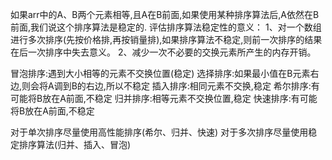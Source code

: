 如果arr中的A、B两个元素相等,且A在B前面,如果使用某种排序算法后,A依然在B前面,我们说这个排序算法是稳定的.
评估排序算法稳定性的意义：
1、对一个数组进行多次排序(先按价格排,再按销量排),如果排序算法不稳定,则前一次排序的结果在后一次排序中失去意义。
2、减少一次不必要的交换元素所产生的内存开销。

冒泡排序:遇到大小相等的元素不交换位置(稳定)
选择排序:如果最小值在B元素右边,则会将A调到B的右边,所以不稳定
插入排序:相同元素不交换,稳定
希尔排序:有可能将B放在A前面,不稳定
归并排序:相等元素不交换位置,稳定
快速排序:有可能将B放在A前面,不稳定

对于单次排序尽量使用高性能排序(希尔、归并、快速)
对于多次排序尽量使用稳定排序算法(归并、插入、冒泡)